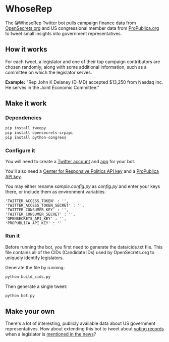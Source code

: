 # WhoseRep
The [@WhoseRep](https://twitter.com/WhoseRep "WhoseRep Twitter page") Twitter bot pulls campaign finance data from [OpenSecrets.org](https://www.opensecrets.org/resources/create/ "OpenSecrets API page") and US congressional member data from [ProPublica.org](https://www.propublica.org/datastore/apis "ProPublica APIs page") to tweet small insights into government representatives.

## How it works
For each tweet, a legislator and one of their top campaign contributors are chosen randomly, along with some additional information, such as a committee on which the legislator serves.

**Example:** "Rep John K Delaney (D-MD) accepted $13,250 from Nasdaq Inc. He serves in the Joint Economic Committee."

## Make it work

### Dependencies
```python
pip install tweepy
pip install opensecrets-crpapi
pip install python-congress
```

### Configure it
You will need to create a [Twitter account](https://support.twitter.com/articles/100990 "Twitter account sign up") and [app](https://apps.twitter.com/ "Twitter apps page") for your bot.

You'll also need a [Center for Responsive Politics API key](https://www.opensecrets.org/api/admin/index.php?function=signup "OpenSecrets API key request") and a [ProPublica API key](https://www.propublica.org/datastore/api/propublica-congress-api "ProPublica API key request").

You may either rename *sample.config.py* as *config.py* and enter your keys there, or include them as environment variables.

```
'TWITTER_ACCESS_TOKEN' : '',
'TWITTER_ACCESS_TOKEN_SECRET' : '',
'TWITTER_CONSUMER_KEY' : '',
'TWITTER_CONSUMER_SECRET' : '',
'OPENSECRETS_API_KEY' : '',
'PROPUBLICA_API_KEY' : ''
```

### Run it
Before running the bot, you first need to generate the data/cids.txt file. This file contains all of the CIDs (Candidate IDs) used by OpenSecrets.org to uniquely identify legislators.

Generate the file by running:
```python
python build_cids.py
```

Then generate a single tweet:
```python
python bot.py
```

## Make your own
There's a lot of interesting, publicly available data about US government representatives. How about extending this bot to tweet about [voting records](https://projects.propublica.org/api-docs/congress-api/members/#get-a-specific-members-vote-positions "ProPublica vote positions endpoint") when a legislator is [mentioned in the news](https://developer.nytimes.com/ "New York Times Developer Network")?

